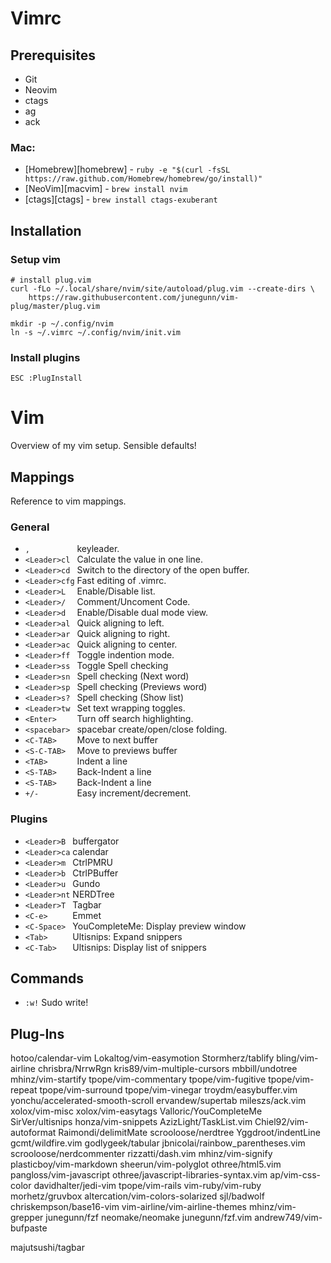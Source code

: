 # Vimrc

## Prerequisites
- Git
- Neovim
- ctags
- ag
- ack

### Mac:

- [Homebrew][homebrew] - `ruby -e "$(curl -fsSL https://raw.github.com/Homebrew/homebrew/go/install)"`
- [NeoVim][macvim] - `brew install nvim`
- [ctags][ctags] - `brew install ctags-exuberant`

## Installation

### Setup vim
```
# install plug.vim
curl -fLo ~/.local/share/nvim/site/autoload/plug.vim --create-dirs \
    https://raw.githubusercontent.com/junegunn/vim-plug/master/plug.vim

mkdir -p ~/.config/nvim
ln -s ~/.vimrc ~/.config/nvim/init.vim
```

### Install plugins
```
ESC :PlugInstall
```

# Vim

Overview of my vim setup. Sensible defaults!

## Mappings

Reference to vim mappings.

### General

- ` ,           ` keyleader.
- ` <Leader>cl  ` Calculate the value in one line.
- ` <Leader>cd  ` Switch to the directory of the open buffer.
- ` <Leader>cfg ` Fast editing of .vimrc.
- ` <Leader>L   ` Enable/Disable list.
- ` <Leader>/   ` Comment/Uncoment Code.
- ` <Leader>d   ` Enable/Disable dual mode view.
- ` <Leader>al  ` Quick aligning to left.
- ` <Leader>ar  ` Quick aligning to right.
- ` <Leader>ac  ` Quick aligning to center.
- ` <Leader>ff  ` Toggle indention mode.
- ` <Leader>ss  ` Toggle Spell checking
- ` <Leader>sn  ` Spell checking (Next word)
- ` <Leader>sp  ` Spell checking (Previews word)
- ` <Leader>s?  ` Spell checking (Show list)
- ` <Leader>tw  ` Set text wrapping toggles.
- ` <Enter>     ` Turn off search highlighting.
- ` <spacebar>  ` spacebar create/open/close folding.
- ` <C-TAB>     ` Move to next buffer
- ` <S-C-TAB>   ` Move to previews buffer
- ` <TAB>       ` Indent a line
- ` <S-TAB>     ` Back-Indent a line
- ` <S-TAB>     ` Back-Indent a line
- ` +/-         ` Easy increment/decrement.

### Plugins

- ` <Leader>B  ` buffergator
- ` <Leader>ca ` calendar
- ` <Leader>m  ` CtrlPMRU
- ` <Leader>b  ` CtrlPBuffer
- ` <Leader>u  ` Gundo
- ` <Leader>nt ` NERDTree
- ` <Leader>T  ` Tagbar
- ` <C-e>      ` Emmet
- ` <C-Space>  ` YouCompleteMe: Display preview window
- ` <Tab>      ` Ultisnips: Expand snippers
- ` <C-Tab>    ` Ultisnips: Display list of snippers

## Commands

- `:w!` Sudo write!

## Plug-Ins
hotoo/calendar-vim
Lokaltog/vim-easymotion
Stormherz/tablify
bling/vim-airline
chrisbra/NrrwRgn
kris89/vim-multiple-cursors
mbbill/undotree
mhinz/vim-startify
tpope/vim-commentary
tpope/vim-fugitive
tpope/vim-repeat
tpope/vim-surround
tpope/vim-vinegar
troydm/easybuffer.vim
yonchu/accelerated-smooth-scroll
ervandew/supertab
mileszs/ack.vim
xolox/vim-misc
xolox/vim-easytags
Valloric/YouCompleteMe
SirVer/ultisnips
honza/vim-snippets
AzizLight/TaskList.vim
Chiel92/vim-autoformat
Raimondi/delimitMate
scrooloose/nerdtree
Yggdroot/indentLine
gcmt/wildfire.vim
godlygeek/tabular
jbnicolai/rainbow_parentheses.vim
scrooloose/nerdcommenter
rizzatti/dash.vim
mhinz/vim-signify
plasticboy/vim-markdown
sheerun/vim-polyglot
othree/html5.vim
pangloss/vim-javascript
othree/javascript-libraries-syntax.vim
ap/vim-css-color
davidhalter/jedi-vim
tpope/vim-rails
vim-ruby/vim-ruby
morhetz/gruvbox
altercation/vim-colors-solarized
sjl/badwolf
chriskempson/base16-vim
vim-airline/vim-airline-themes
mhinz/vim-grepper
junegunn/fzf
neomake/neomake
junegunn/fzf.vim
andrew749/vim-bufpaste

majutsushi/tagbar
